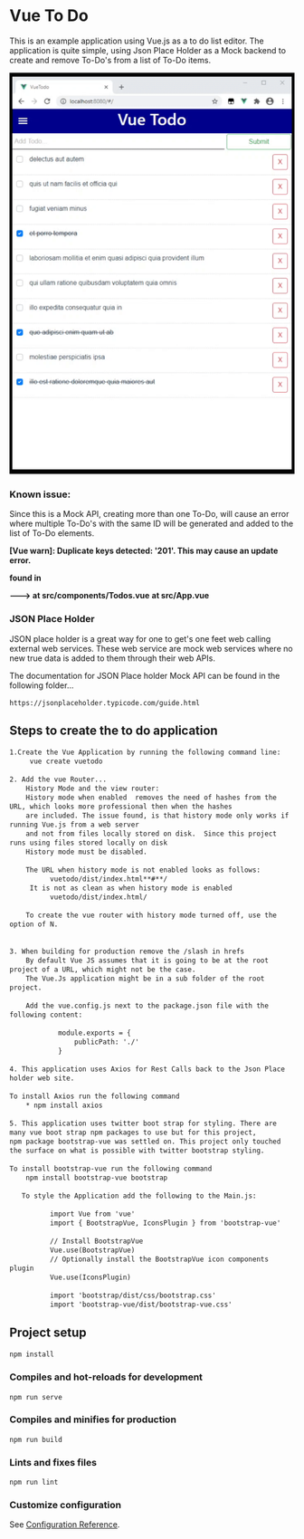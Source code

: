 # Vue To Do

This is an example application using Vue.js as a to do list editor. The application is quite simple, using Json Place Holder as a Mock backend to create and remove To-Do's from a list of To-Do items. 


![Alt text](https://github.com/StuartSmith/VueJS-Samples/blob/master/vuetodo/GitHubImage/2020-10-07%2020-54-33.gif?raw=true "VueJS To Do Application")

### Known issue:   
Since this is a Mock API, creating more than one To-Do, will cause an error where multiple To-Do's with the same ID will be generated and added to the list of To-Do elements. 

**[Vue warn]: Duplicate keys detected: '201'. This may cause an update error.**

**found in**

**---> <Todos> at src/components/Todos.vue**
        **<App> at src/App.vue**
       **<Root>**

### JSON Place Holder
JSON place holder is a great way for one to get's one feet web calling external web services. These web service are mock web services where no new true data is added to them through their web APIs. 

The documentation for JSON Place holder Mock API can be found in the following folder...

    https://jsonplaceholder.typicode.com/guide.html


## Steps to create the to do application


    1.Create the Vue Application by running the following command line:
         vue create vuetodo

    2. Add the vue Router...
        History Mode and the view router:
        History mode when enabled  removes the need of hashes from the URL, which looks more professional then when the hashes
        are included. The issue found, is that history mode only works if running Vue.js from a web server 
        and not from files locally stored on disk.  Since this project runs using files stored locally on disk
        History mode must be disabled.  
        
        The URL when history mode is not enabled looks as follows:         
              vuetodo/dist/index.html**#**/         
         It is not as clean as when history mode is enabled        
              vuetodo/dist/index.html/       
       
        To create the vue router with history mode turned off, use the option of N. 
         

    3. When building for production remove the /slash in hrefs
        By default Vue JS assumes that it is going to be at the root project of a URL, which might not be the case. 
        The Vue.Js application might be in a sub folder of the root project. 

        Add the vue.config.js next to the package.json file with the following content:

                module.exports = {
                    publicPath: './'
                }

    4. This application uses Axios for Rest Calls back to the Json Place holder web site. 
    
    To install Axios run the following command 
        * npm install axios

    5. This application uses twitter boot strap for styling. There are many vue boot strap npm packages to use but for this project,
    npm package bootstrap-vue was settled on. This project only touched the surface on what is possible with twitter bootstrap styling. 
        
    To install bootstrap-vue run the following command     
        npm install bootstrap-vue bootstrap

       To style the Application add the following to the Main.js:

              import Vue from 'vue'
              import { BootstrapVue, IconsPlugin } from 'bootstrap-vue'

              // Install BootstrapVue
              Vue.use(BootstrapVue)
              // Optionally install the BootstrapVue icon components plugin
              Vue.use(IconsPlugin)

              import 'bootstrap/dist/css/bootstrap.css'
              import 'bootstrap-vue/dist/bootstrap-vue.css'

## Project setup
```
npm install
```

### Compiles and hot-reloads for development
```
npm run serve
```

### Compiles and minifies for production
```
npm run build
```

### Lints and fixes files
```
npm run lint
```

### Customize configuration
See [Configuration Reference](https://cli.vuejs.org/config/).

